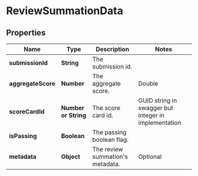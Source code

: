 # ReviewSummationData

## Properties

Name | Type | Description | Notes
------------ | ------------- | ------------- | -------------
**submissionId** | **String** | The submission id. |
**aggregateScore** | **Number** | The aggregate score. |Double
**scoreCardId** | **Number or String** | The score card id. |GUID string in swagger but integer in implementation
**isPassing** | **Boolean** | The passing boolean flag. |
**metadata** | **Object** | The review summation's metadata. | Optional
